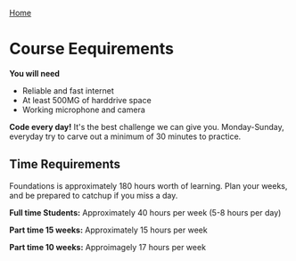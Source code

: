 [Home](README.md) 

# Course Eequirements

__You will need__
- Reliable and fast internet
- At least 500MG of harddrive space
- Working microphone and camera

__Code every day!__ It's the best challenge we can give you. Monday-Sunday, everyday try to carve out a minimum of 30 minutes to practice.  

## Time Requirements
Foundations is approximately 180 hours worth of learning. Plan your weeks, and be prepared to catchup if you miss a day.

__Full time Students:__ Approximately 40 hours per week (5-8 hours per day)  

__Part time 15 weeks:__ Approximately 15 hours per week  

__Part time 10 weeks:__ Approimagely 17 hours per week


